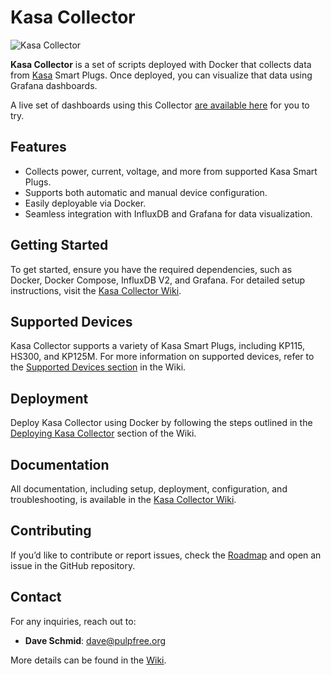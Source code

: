 # Kasa Collector

![Kasa Collector](https://labs.lux4rd0.com/wp-content/uploads/2021/07/kasa_collector_header.png)

**Kasa Collector** is a set of scripts deployed with Docker that collects data from [Kasa](https://www.kasasmart.com/us/products/smart-plugs) Smart Plugs. Once deployed, you can visualize that data using Grafana dashboards.

A live set of dashboards using this Collector [are available here](https://labs.lux4rd0.com/kasa-collector/) for you to try.

## Features

- Collects power, current, voltage, and more from supported Kasa Smart Plugs.
- Supports both automatic and manual device configuration.
- Easily deployable via Docker.
- Seamless integration with InfluxDB and Grafana for data visualization.

## Getting Started

To get started, ensure you have the required dependencies, such as Docker, Docker Compose, InfluxDB V2, and Grafana. For detailed setup instructions, visit the [Kasa Collector Wiki](https://github.com/lux4rd0/kasa-collector/wiki/Getting-Started).

## Supported Devices

Kasa Collector supports a variety of Kasa Smart Plugs, including KP115, HS300, and KP125M. For more information on supported devices, refer to the [Supported Devices section](https://github.com/lux4rd0/kasa-collector/wiki/Supported-Devices) in the Wiki.

## Deployment

Deploy Kasa Collector using Docker by following the steps outlined in the [Deploying Kasa Collector](https://github.com/lux4rd0/kasa-collector/wiki/Deploying-Kasa-Collector) section of the Wiki.

## Documentation

All documentation, including setup, deployment, configuration, and troubleshooting, is available in the [Kasa Collector Wiki](https://github.com/lux4rd0/kasa-collector/wiki).

## Contributing

If you’d like to contribute or report issues, check the [Roadmap](https://github.com/lux4rd0/kasa-collector/wiki/Roadmap) and open an issue in the GitHub repository.

## Contact

For any inquiries, reach out to:

- **Dave Schmid**: [dave@pulpfree.org](mailto:dave@pulpfree.org)
  
More details can be found in the [Wiki](https://github.com/lux4rd0/kasa-collector/wiki).

